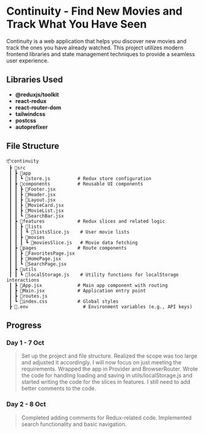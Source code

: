 # Continuity - Find New Movies and Track What You Have Seen

Continuity is a web application that helps you discover new movies and track the ones you have already watched. This project utilizes modern frontend libraries and state management techniques to provide a seamless user experience.

## Libraries Used

- **@reduxjs/toolkit**
- **react-redux**
- **react-router-dom**
- **tailwindcss**
- **postcss**
- **autoprefixer**

## File Structure

```plaintext
📦continuity
 ┣ 📂src
 ┃ ┣ 📂app
 ┃ ┃ ┗ 📜store.js          # Redux store configuration
 ┃ ┣ 📂components          # Reusable UI components
 ┃ ┃ ┣ 📜Footer.jsx
 ┃ ┃ ┣ 📜Header.jsx
 ┃ ┃ ┣ 📜Layout.jsx
 ┃ ┃ ┣ 📜MovieCard.jsx
 ┃ ┃ ┣ 📜MovieList.jsx
 ┃ ┃ ┗ 📜SearchBar.jsx
 ┃ ┣ 📂features            # Redux slices and related logic
 ┃ ┃ ┣ 📂lists
 ┃ ┃ ┃ ┗ 📜listsSlice.js    # User movie lists
 ┃ ┃ ┣ 📂movies
 ┃ ┃ ┃ ┗ 📜moviesSlice.js   # Movie data fetching
 ┃ ┣ 📂pages               # Route components
 ┃ ┃ ┣ 📜FavoritesPage.jsx
 ┃ ┃ ┣ 📜HomePage.jsx
 ┃ ┃ ┗ 📜SearchPage.jsx
 ┃ ┣ 📂utils
 ┃ ┃ ┗ 📜localStorage.js    # Utility functions for localStorage interactions
 ┃ ┣ 📜App.jsx             # Main app component with routing
 ┃ ┣ 📜Main.jsx            # Application entry point
 ┃ ┣ 📜routes.js
 ┃ ┗ 📜index.css           # Global styles
 ┣ 📜.env                    # Environment variables (e.g., API keys)
```

## Progress

### Day 1 - 7 Oct

> Set up the project and file structure. Realized the scope was too large and adjusted it accordingly. I will now focus on just meeting the requirements. Wrapped the app in Provider and BrowserRouter. Wrote the code for handling loading and saving in utils/localStorage.js and started writing the code for the slices in features. I still need to add better comments to the code.

### Day 2 - 8 Oct

> Completed adding comments for Redux-related code. Implemented search functionality and basic navigation.